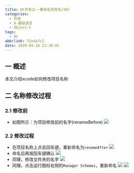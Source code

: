```yaml
---
title: OC开发之——重命名项目名(50)
categories:
  - 开发
  - A-基础语言
  - Object-C
tags:
  - OC
abbrlink: 71e4a7c2
date: 2020-04-18 23:38:01
---
```

## 一 概述

本文介绍xcode如何修改项目名称

<!--more-->

## 二 名称修改过程
### 2.1 修改前
* 如图所示：为项目修改前的名字(renameBefore)
  ![][1]

### 2.2 修改过程

* 在项目名称上点击回车键，重新命名为`renameAfter`
  ![][2]
* 命名后再按回车键确认
  ![][3]
* 同理，修改文件夹的名字
  ![][4]
* 同理，点击运行图标右侧的`Manager Schemes`，重新命名
  ![][5]
  ![][6]
  
  

[1]:https://cdn.jsdelivr.net/gh/PGzxc/CDN/blog-image/oc-xcode-project-rename-before.png
[2]:https://cdn.jsdelivr.net/gh/PGzxc/CDN/blog-image/oc-xcode-project-rename-projectname.png
[3]:https://cdn.jsdelivr.net/gh/PGzxc/CDN/blog-image/oc-xcode-project-rename-projectname-confirm.png
[4]:https://cdn.jsdelivr.net/gh/PGzxc/CDN/blog-image/oc-xcode-project-rename-foldername.png
[5]:https://cdn.jsdelivr.net/gh/PGzxc/CDN/blog-image/oc-xcode-project-rename-schemename.png
[6]:https://cdn.jsdelivr.net/gh/PGzxc/CDN/blog-image/oc-xcode-project-rename-schemename-rename.png